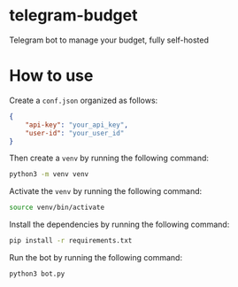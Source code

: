# telegram-budget

Telegram bot to manage your budget, fully self-hosted

# How to use

Create a `conf.json` organized as follows:
```json
{
    "api-key": "your_api_key",
    "user-id": "your_user_id"
}
```
Then create a `venv` by running the following command:
```bash
python3 -m venv venv
```
Activate the `venv` by running the following command:
```bash
source venv/bin/activate
```
Install the dependencies by running the following command:
```bash
pip install -r requirements.txt
```
Run the bot by running the following command:
```bash
python3 bot.py
```

